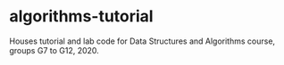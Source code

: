 # algorithms-tutorial
Houses tutorial and lab code for Data Structures and Algorithms course, groups G7 to G12, 2020.
